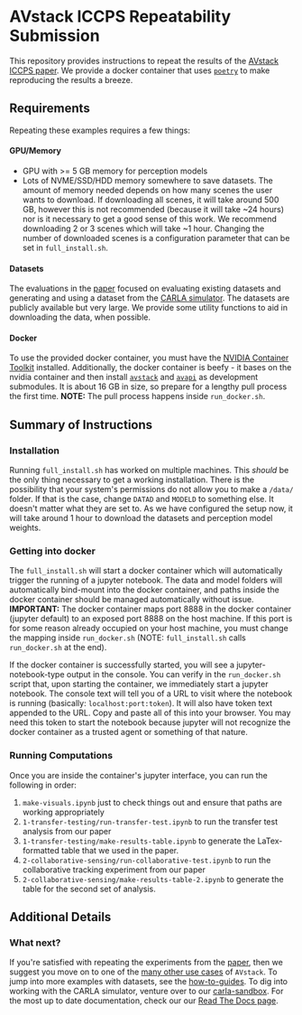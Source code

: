 # AVstack ICCPS Repeatability Submission

This repository provides instructions to repeat the results of the [AVstack ICCPS paper][paper]. We provide a docker container that uses [`poetry`][poetry] to make reproducing the results a breeze.

## Requirements

Repeating these examples requires a few things:

#### GPU/Memory
- GPU with >= 5 GB memory for perception models
- Lots of NVME/SSD/HDD memory somewhere to save datasets. The amount of memory needed depends on how many scenes the user wants to download. If downloading all scenes, it will take around 500 GB, however this is not recommended (because it will take ~24 hours) nor is it necessary to get a good sense of this work. We recommend downloading 2 or 3 scenes which will take ~1 hour. Changing the number of downloaded scenes is a configuration parameter that can be set in `full_install.sh`.

#### Datasets

The evaluations in the [paper][paper] focused on evaluating existing datasets and generating and using a dataset from the [CARLA simulator][carla]. The datasets are publicly available but very large. We provide some utility functions to aid in downloading the data, when possible. 

#### Docker

To use the provided docker container, you must have the [NVIDIA Container Toolkit][nvidia-container] installed. Additionally, the docker container is beefy - it bases on the nvidia container and then install [`avstack`][avstack-core] and [`avapi`][avstack-api] as development submodules. It is about 16 GB in size, so prepare for a lengthy pull process the first time. **NOTE:** The pull process happens inside `run_docker.sh`. 

## Summary of Instructions


### Installation

Running `full_install.sh` has worked on multiple machines. This *should* be the only thing necessary to get a working installation. There is the possibility that your system's permissions do not allow you to make a `/data/` folder. If that is the case, change `DATAD` and `MODELD` to something else. It doesn't matter what they are set to. As we have configured the setup now, it will take around 1 hour to download the datasets and perception model weights.

### Getting into docker

The `full_install.sh` will start a docker container which will automatically trigger the running of a jupyter notebook. The data and model folders will automatically bind-mount into the docker container, and paths inside the docker container should be managed automatically without issue. **IMPORTANT:** The docker container maps port 8888 in the docker container (jupyter default) to an exposed port 8888 on the host machine. If this port is for some reason already occupied on your host machine, you must change the mapping inside `run_docker.sh` (NOTE: `full_install.sh` calls `run_docker.sh` at the end).

If the docker container is successfully started, you will see a jupyter-notebook-type output in the console. You can verify in the `run_docker.sh` script that, upon starting the container, we immediately start a jupyter notebook. The console text will tell you of a URL to visit where the notebook is running (basically: `localhost:port:token`). It will also have token text appended to the URL. Copy and paste all of this into your browser. You may need this token to start the notebook because jupyter will not recognize the docker container as a trusted agent or something of that nature.

### Running Computations

Once you are inside the container's jupyter interface, you can run the following in order:
1. `make-visuals.ipynb` just to check things out and ensure that paths are working appropriately
1. `1-transfer-testing/run-transfer-test.ipynb` to run the transfer test analysis from our paper
1. `1-transfer-testing/make-results-table.ipynb` to generate the LaTex-formatted table that we used in the paper.
1. `2-collaborative-sensing/run-collaborative-test.ipynb` to run the collaborative tracking experiment from our paper
1. `2-collaborative-sensing/make-results-table-2.ipynb` to generate the table for the second set of analysis.


## Additional Details

### What next?

If you're satisfied with repeating the experiments from the [paper][paper], then we suggest you move on to one of the [many other use cases][avstack-lab] of `AVstack`. To jump into more examples with datasets, see the [how-to-guides][how-to-guides]. To dig into working with the CARLA simulator, venture over to our [carla-sandbox][carla-sandbox]. For the most up to date documentation, check our our [Read The Docs page][avstack-docs].


[poetry]: https://github.com/python-poetry/poetry
[paper]: https://arxiv.org/pdf/2212.13857.pdf
[avstack-core]: https://github.com/avstack-lab/lib-avstack-core
[avstack-api]: https://github.com/avstack-lab/lib-avstack-api
[avstack-lab]: https://github.com/avstack-lab
[carla-sandbox]: https://github.com/avstack-lab/carla-sandbox
[how-to-guides]: https://github.com/avstack-lab/lib-avstack-api
[carla]: https://github.com/carla-simulator/carla
[nvidia-container]: https://docs.nvidia.com/datacenter/cloud-native/container-toolkit/install-guide.html
[nuscenes-download]: https://www.nuscenes.org/nuscenes#download\
[generate-carla-dataset]: https://github/com/avstack-lab/carla-sandbox/docs/how-to-guides/generate-collaborative-dataset.md
[avstack-docs]: https://avstack.readthedocs.io/en/latest/
